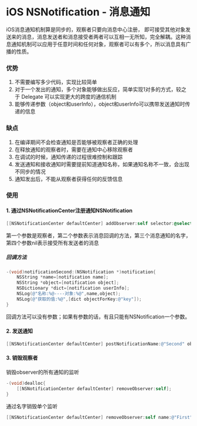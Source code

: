 # iOS NSNotification - 消息通知

iOS消息通知机制算是同步的，观察者只要向消息中心注册， 即可接受其他对象发送来的消息，消息发送者和消息接受者两者可以互相一无所知，完全解耦。这种消息通知机制可以应用于任意时间和任何对象，观察者可以有多个，所以消息具有广播的性质。

### 优势
1. 不需要编写多少代码，实现比较简单
2. 对于一个发出的通知，多个对象能够做出反应，简单实现1对多的方式，较之于 Delegate 可以实现更大的跨度的通信机制
3. 能够传递参数（object和userInfo），object和userInfo可以携带发送通知时传递的信息

### 缺点
1. 在编译期间不会检查通知是否能够被观察者正确的处理
2. 在释放通知的观察者时，需要在通知中心移除观察者
3. 在调试的时候，通知传递的过程很难控制和跟踪
4. 发送通知和接收通知时需要提前知道通知名称，如果通知名称不一致，会出现不同步的情况
5. 通知发出后，不能从观察者获得任何的反馈信息

### 使用

#### 1. 通过NSNotificationCenter注册通知NSNotification
```objective-c
[[NSNotificationCenter defaultCenter] addObserver:self selector:@selector(notificationSecond:) name:@"Second" object:nil]; 
```    
第一个参数是观察者，第二个参数表示消息回调的方法，第三个消息通知的名字，第四个参数nil表示接受所有发送者的消息

##### 回调方法
```objective-c
-(void)notificationSecond:(NSNotification *)notification{ 
    NSString *name=[notification name]; 
    NSString *object=[notification object]; 
    NSDictionary *dict=[notification userInfo]; 
    NSLog(@"名称:%@----对象:%@",name,object); 
    NSLog(@"获取的值:%@",[dict objectForKey:@"key"]); 
}
```
回调方法可以没有参数；如果有参数的话，有且只能有NSNotification一个参数。

#### 2. 发送通知
```objective-c
[[NSNotificationCenter defaultCenter] postNotificationName:@"Second" object:@"http://www.cnblogs.com/xiaofeixiang" userInfo:dict];
```

#### 3. 销毁观察者
销毁observer的所有通知的监听
```objective-c
-(void)dealloc{
    [[NSNotificationCenter defaultCenter] removeObserver:self];
}
```

通过名字销毁单个监听
```objective-c
[[NSNotificationCenter defaultCenter] removeObserver:self name:@"First" object:nil];
```

